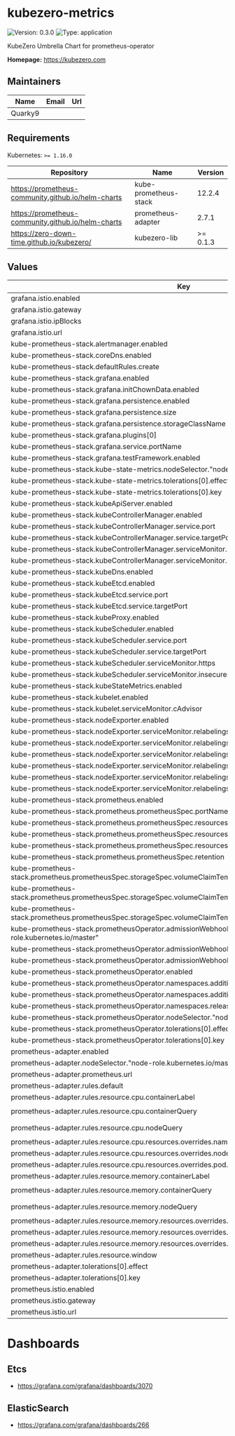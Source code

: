 # kubezero-metrics

![Version: 0.3.0](https://img.shields.io/badge/Version-0.3.0-informational?style=flat-square) ![Type: application](https://img.shields.io/badge/Type-application-informational?style=flat-square)

KubeZero Umbrella Chart for prometheus-operator

**Homepage:** <https://kubezero.com>

## Maintainers

| Name | Email | Url |
| ---- | ------ | --- |
| Quarky9 |  |  |

## Requirements

Kubernetes: `>= 1.16.0`

| Repository | Name | Version |
|------------|------|---------|
| https://prometheus-community.github.io/helm-charts | kube-prometheus-stack | 12.2.4 |
| https://prometheus-community.github.io/helm-charts | prometheus-adapter | 2.7.1 |
| https://zero-down-time.github.io/kubezero/ | kubezero-lib | >= 0.1.3 |

## Values

| Key | Type | Default | Description |
|-----|------|---------|-------------|
| grafana.istio.enabled | bool | `false` |  |
| grafana.istio.gateway | string | `"istio-ingress/ingressgateway"` |  |
| grafana.istio.ipBlocks | list | `[]` |  |
| grafana.istio.url | string | `""` |  |
| kube-prometheus-stack.alertmanager.enabled | bool | `false` |  |
| kube-prometheus-stack.coreDns.enabled | bool | `true` |  |
| kube-prometheus-stack.defaultRules.create | bool | `true` |  |
| kube-prometheus-stack.grafana.enabled | bool | `true` |  |
| kube-prometheus-stack.grafana.initChownData.enabled | bool | `false` |  |
| kube-prometheus-stack.grafana.persistence.enabled | bool | `true` |  |
| kube-prometheus-stack.grafana.persistence.size | string | `"4Gi"` |  |
| kube-prometheus-stack.grafana.persistence.storageClassName | string | `"ebs-sc-gp2-xfs"` |  |
| kube-prometheus-stack.grafana.plugins[0] | string | `"grafana-piechart-panel"` |  |
| kube-prometheus-stack.grafana.service.portName | string | `"http-grafana"` |  |
| kube-prometheus-stack.grafana.testFramework.enabled | bool | `false` |  |
| kube-prometheus-stack.kube-state-metrics.nodeSelector."node-role.kubernetes.io/master" | string | `""` |  |
| kube-prometheus-stack.kube-state-metrics.tolerations[0].effect | string | `"NoSchedule"` |  |
| kube-prometheus-stack.kube-state-metrics.tolerations[0].key | string | `"node-role.kubernetes.io/master"` |  |
| kube-prometheus-stack.kubeApiServer.enabled | bool | `true` |  |
| kube-prometheus-stack.kubeControllerManager.enabled | bool | `true` |  |
| kube-prometheus-stack.kubeControllerManager.service.port | int | `10257` |  |
| kube-prometheus-stack.kubeControllerManager.service.targetPort | int | `10257` |  |
| kube-prometheus-stack.kubeControllerManager.serviceMonitor.https | bool | `true` |  |
| kube-prometheus-stack.kubeControllerManager.serviceMonitor.insecureSkipVerify | bool | `true` |  |
| kube-prometheus-stack.kubeDns.enabled | bool | `false` |  |
| kube-prometheus-stack.kubeEtcd.enabled | bool | `true` |  |
| kube-prometheus-stack.kubeEtcd.service.port | int | `2381` |  |
| kube-prometheus-stack.kubeEtcd.service.targetPort | int | `2381` |  |
| kube-prometheus-stack.kubeProxy.enabled | bool | `true` |  |
| kube-prometheus-stack.kubeScheduler.enabled | bool | `true` |  |
| kube-prometheus-stack.kubeScheduler.service.port | int | `10259` |  |
| kube-prometheus-stack.kubeScheduler.service.targetPort | int | `10259` |  |
| kube-prometheus-stack.kubeScheduler.serviceMonitor.https | bool | `true` |  |
| kube-prometheus-stack.kubeScheduler.serviceMonitor.insecureSkipVerify | bool | `true` |  |
| kube-prometheus-stack.kubeStateMetrics.enabled | bool | `true` |  |
| kube-prometheus-stack.kubelet.enabled | bool | `true` |  |
| kube-prometheus-stack.kubelet.serviceMonitor.cAdvisor | bool | `true` |  |
| kube-prometheus-stack.nodeExporter.enabled | bool | `true` |  |
| kube-prometheus-stack.nodeExporter.serviceMonitor.relabelings[0].action | string | `"replace"` |  |
| kube-prometheus-stack.nodeExporter.serviceMonitor.relabelings[0].regex | string | `"^(.*)$"` |  |
| kube-prometheus-stack.nodeExporter.serviceMonitor.relabelings[0].replacement | string | `"$1"` |  |
| kube-prometheus-stack.nodeExporter.serviceMonitor.relabelings[0].separator | string | `";"` |  |
| kube-prometheus-stack.nodeExporter.serviceMonitor.relabelings[0].sourceLabels[0] | string | `"__meta_kubernetes_pod_node_name"` |  |
| kube-prometheus-stack.nodeExporter.serviceMonitor.relabelings[0].targetLabel | string | `"node"` |  |
| kube-prometheus-stack.prometheus.enabled | bool | `true` |  |
| kube-prometheus-stack.prometheus.prometheusSpec.portName | string | `"http-prometheus"` |  |
| kube-prometheus-stack.prometheus.prometheusSpec.resources.limits.memory | string | `"3Gi"` |  |
| kube-prometheus-stack.prometheus.prometheusSpec.resources.requests.cpu | string | `"500m"` |  |
| kube-prometheus-stack.prometheus.prometheusSpec.resources.requests.memory | string | `"1Gi"` |  |
| kube-prometheus-stack.prometheus.prometheusSpec.retention | string | `"8d"` |  |
| kube-prometheus-stack.prometheus.prometheusSpec.storageSpec.volumeClaimTemplate.spec.accessModes[0] | string | `"ReadWriteOnce"` |  |
| kube-prometheus-stack.prometheus.prometheusSpec.storageSpec.volumeClaimTemplate.spec.resources.requests.storage | string | `"16Gi"` |  |
| kube-prometheus-stack.prometheus.prometheusSpec.storageSpec.volumeClaimTemplate.spec.storageClassName | string | `"ebs-sc-gp2-xfs"` |  |
| kube-prometheus-stack.prometheusOperator.admissionWebhooks.patch.nodeSelector."node-role.kubernetes.io/master" | string | `""` |  |
| kube-prometheus-stack.prometheusOperator.admissionWebhooks.patch.tolerations[0].effect | string | `"NoSchedule"` |  |
| kube-prometheus-stack.prometheusOperator.admissionWebhooks.patch.tolerations[0].key | string | `"node-role.kubernetes.io/master"` |  |
| kube-prometheus-stack.prometheusOperator.enabled | bool | `true` |  |
| kube-prometheus-stack.prometheusOperator.namespaces.additional[0] | string | `"kube-system"` |  |
| kube-prometheus-stack.prometheusOperator.namespaces.additional[1] | string | `"logging"` |  |
| kube-prometheus-stack.prometheusOperator.namespaces.releaseNamespace | bool | `true` |  |
| kube-prometheus-stack.prometheusOperator.nodeSelector."node-role.kubernetes.io/master" | string | `""` |  |
| kube-prometheus-stack.prometheusOperator.tolerations[0].effect | string | `"NoSchedule"` |  |
| kube-prometheus-stack.prometheusOperator.tolerations[0].key | string | `"node-role.kubernetes.io/master"` |  |
| prometheus-adapter.enabled | bool | `true` |  |
| prometheus-adapter.nodeSelector."node-role.kubernetes.io/master" | string | `""` |  |
| prometheus-adapter.prometheus.url | string | `"http://metrics-kube-prometheus-st-prometheus"` |  |
| prometheus-adapter.rules.default | bool | `false` |  |
| prometheus-adapter.rules.resource.cpu.containerLabel | string | `"container"` |  |
| prometheus-adapter.rules.resource.cpu.containerQuery | string | `"sum(irate(container_cpu_usage_seconds_total{<<.LabelMatchers>>,container!=\"POD\",container!=\"\",pod!=\"\"}[3m])) by (<<.GroupBy>>)"` |  |
| prometheus-adapter.rules.resource.cpu.nodeQuery | string | `"sum(1 - irate(node_cpu_seconds_total{mode=\"idle\"}[3m]) * on(namespace, pod) group_left(node) node_namespace_pod:kube_pod_info:{<<.LabelMatchers>>}) by (<<.GroupBy>>)"` |  |
| prometheus-adapter.rules.resource.cpu.resources.overrides.namespace.resource | string | `"namespace"` |  |
| prometheus-adapter.rules.resource.cpu.resources.overrides.node.resource | string | `"node"` |  |
| prometheus-adapter.rules.resource.cpu.resources.overrides.pod.resource | string | `"pod"` |  |
| prometheus-adapter.rules.resource.memory.containerLabel | string | `"container"` |  |
| prometheus-adapter.rules.resource.memory.containerQuery | string | `"sum(container_memory_working_set_bytes{<<.LabelMatchers>>,container!=\"POD\",container!=\"\",pod!=\"\"}) by (<<.GroupBy>>)"` |  |
| prometheus-adapter.rules.resource.memory.nodeQuery | string | `"sum(node_memory_MemTotal_bytes{job=\"node-exporter\",<<.LabelMatchers>>} - node_memory_MemAvailable_bytes{job=\"node-exporter\",<<.LabelMatchers>>}) by (<<.GroupBy>>)"` |  |
| prometheus-adapter.rules.resource.memory.resources.overrides.namespace.resource | string | `"namespace"` |  |
| prometheus-adapter.rules.resource.memory.resources.overrides.node.resource | string | `"node"` |  |
| prometheus-adapter.rules.resource.memory.resources.overrides.pod.resource | string | `"pod"` |  |
| prometheus-adapter.rules.resource.window | string | `"3m"` |  |
| prometheus-adapter.tolerations[0].effect | string | `"NoSchedule"` |  |
| prometheus-adapter.tolerations[0].key | string | `"node-role.kubernetes.io/master"` |  |
| prometheus.istio.enabled | bool | `false` |  |
| prometheus.istio.gateway | string | `"istio-ingress/ingressgateway"` |  |
| prometheus.istio.url | string | `""` |  |

# Dashboards

## Etcs
- https://grafana.com/grafana/dashboards/3070

## ElasticSearch
- https://grafana.com/grafana/dashboards/266


